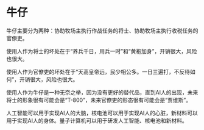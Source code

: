 # 牛仔

牛仔主要分为两种：协助牧场主执行作战任务的将士、协助牧场主执行收税任务的官僚吏。

使用人作为将士的坏处在于“养兵千日，用兵一时”和“黄袍加身”，开销很大，风险也很大。

使用人作为官僚吏的坏处在于“天高皇帝远，民少相公多。一日三遍打，不反待如何”，开销很大，风险也很大。

使用人作为牛仔是一种无奈之举，因为没有更好的替代品，直到AI人的出现，未来将士的形象很有可能会是“T-800”，未来官僚吏的形态很有可能会是“贾维斯”。

人工智能可以用于实现AI人的大脑，核电池可以用于实现AI人的心脏，新材料可以用于实现AI人的身体。量子计算机可以用于研发人工智能、核电池和新材料。
